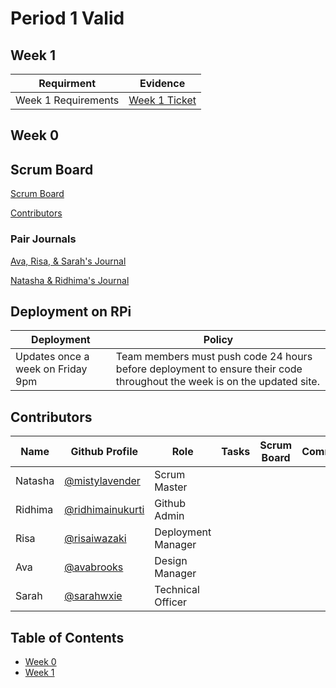 # Period 1 Valid  

## Week 1
| Requirment | Evidence |
| ---        | ---      |
| Week 1 Requirements| [Week 1 Ticket](https://github.com/ridhimainukurti/p1-Valid/projects/1#card-73931852) |

## Week 0

## Scrum Board
[Scrum Board](https://github.com/ridhimainukurti/p1-Valid/projects/1)

[Contributors](https://github.com/ridhimainukurti/valid/graphs/contributors)

### Pair Journals

[Ava, Risa, & Sarah's Journal](https://docs.google.com/document/d/1-V9Kr_vp2QZeSPeBJ6LhttOzwXwQC6s99JLfzU1OMBw/edit#)

[Natasha & Ridhima's Journal](https://docs.google.com/document/d/14XjNanKRCJLlYLtn_Kr3sNewlQnIewDAhDZlCxQXr7s/edit?usp=sharing)

## Deployment on RPi
| Deployment | Policy |
| ---        | ---      |
| Updates once a week on Friday 9pm | Team members must push code 24 hours before deployment to ensure their code throughout the week is on the updated site. |

## Contributors 
| Name | Github Profile | Role | Tasks | Scrum Board | Commits |
|  --- |  ---           | --- | ---   | ---         | ---     |
| Natasha | [@mistylavender](https://github.com/mistylavender) | Scrum Master | 
| Ridhima | [@ridhimainukurti](https://github.com/ridhimainukurti)  | Github Admin |
| Risa | [@risaiwazaki](https://github.com/risaiwazaki) | Deployment Manager |
| Ava | [@avabrooks](https://github.com/avabrooks)  | Design Manager | 
| Sarah | [@sarahwxie](https://github.com/sarahwxie)  | Technical Officer|

## Table of Contents
  - [Week 0](https://github.com/ridhimainukurti/valid#week-0)
  - [Week 1](https://github.com/ridhimainukurti/valid#week-1)
  
